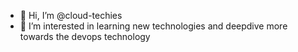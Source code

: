 - 👋 Hi, I’m @cloud-techies
- 👀 I’m interested in learning new technologies and deepdive more towards the devops technology


<!---
cloud-techies/cloud-techies is a ✨ special ✨ repository because its `README.md` (this file) appears on your GitHub profile.
You can click the Preview link to take a look at your changes.
--->
